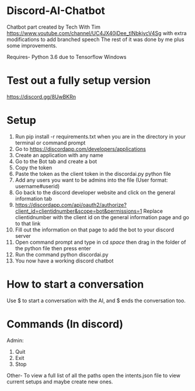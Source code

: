 # Discord-AI-Chatbot
Chatbot part created by Tech With Tim https://www.youtube.com/channel/UC4JX40jDee_tINbkjycV4Sg with extra modifications to add branched speech
The rest of it was done by me plus some improvements.

Requires-
Python 3.6 due to Tensorflow
Windows

# Test out a fully setup version

https://discord.gg/8UwBKRn

# Setup
1. Run pip install -r requirements.txt when you are in the directory in your terminal or command prompt
2. Go to https://discordapp.com/developers/applications
3. Create an application with any name
4. Go to the Bot tab and create a bot
5. Copy the token
6. Paste the token as the client token in the discordai.py python file
7. Add any users you want to be admins into the file (User format: username#userid)
8. Go back to the discord developer website and click on the general information tab
9. https://discordapp.com/api/oauth2/authorize?client_id=clientidnumber&scope=bot&permissions=1 Replace clientidnumber with the client id on the general information page and go to that link
10. Fill out the information on that page to add the bot to your discord server
11. Open command prompt and type in cd *space* then drag in the folder of the python file then press enter
12. Run the command python discordai.py
13. You now have a working discord chatbot

# How to start a conversation
Use $ to start a conversation with the AI, and $ ends the conversation too.

# Commands (In discord)
Admin:

1. Quit
2. Exit
3. Stop

Other-
To view a full list of all the paths open the intents.json file to view current setups and maybe create new ones.
